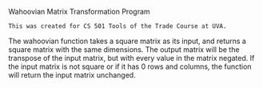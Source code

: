 Wahoovian Matrix Transformation Program

    This was created for CS 501 Tools of the Trade Course at UVA.  

The wahoovian function takes a square matrix as its input, and returns a square matrix with the same dimensions.
The output matrix will be the transpose of the input matrix, but with every value in the matrix negated.
If the input matrix is not square or if it has 0 rows and columns, the function will return the input matrix unchanged.